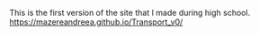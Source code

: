 This is the first version of the site that I made during high school. <br>
https://mazereandreea.github.io/Transport_v0/
